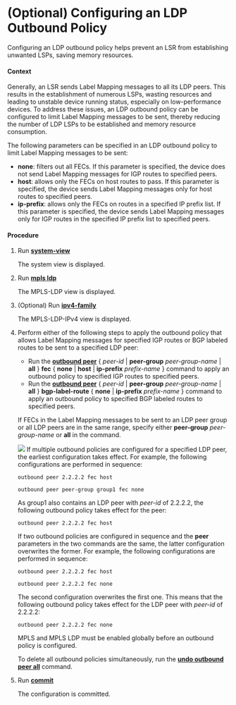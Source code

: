 (Optional) Configuring an LDP Outbound Policy
=============================================

Configuring an LDP outbound policy helps prevent an LSR from establishing unwanted LSPs, saving memory resources.

#### Context

Generally, an LSR sends Label Mapping messages to all its LDP peers. This results in the establishment of numerous LSPs, wasting resources and leading to unstable device running status, especially on low-performance devices. To address these issues, an LDP outbound policy can be configured to limit Label Mapping messages to be sent, thereby reducing the number of LDP LSPs to be established and memory resource consumption.

The following parameters can be specified in an LDP outbound policy to limit Label Mapping messages to be sent:

* **none**: filters out all FECs. If this parameter is specified, the device does not send Label Mapping messages for IGP routes to specified peers.
* **host**: allows only the FECs on host routes to pass. If this parameter is specified, the device sends Label Mapping messages only for host routes to specified peers.
* **ip-prefix**: allows only the FECs on routes in a specified IP prefix list. If this parameter is specified, the device sends Label Mapping messages only for IGP routes in the specified IP prefix list to specified peers.


#### Procedure

1. Run [**system-view**](cmdqueryname=system-view)
   
   
   
   The system view is displayed.
2. Run [**mpls ldp**](cmdqueryname=mpls+ldp)
   
   
   
   The MPLS-LDP view is displayed.
3. (Optional) Run [**ipv4-family**](cmdqueryname=ipv4-family)
   
   
   
   The MPLS-LDP-IPv4 view is displayed.
4. Perform either of the following steps to apply the outbound policy that allows Label Mapping messages for specified IGP routes or BGP labeled routes to be sent to a specified LDP peer:
   
   
   * Run the [**outbound peer**](cmdqueryname=outbound+peer+peer-group+all+fec+none+host+ip-prefix) { *peer-id* | **peer-group** *peer-group-name* | **all** } **fec** { **none** | **host** | **ip-prefix** *prefix-name* } command to apply an outbound policy to specified IGP routes to specified peers.
   * Run the [**outbound peer**](cmdqueryname=outbound+peer+peer-group+all+bgp-label-route+none+ip-prefix) { *peer-id* | **peer-group** *peer-group-name* | **all** } **bgp-label-route** { **none** | **ip-prefix** *prefix-name* } command to apply an outbound policy to specified BGP labeled routes to specified peers.
   
   
   
   If FECs in the Label Mapping messages to be sent to an LDP peer group or all LDP peers are in the same range, specify either **peer-group** *peer-group-name* or **all** in the command.
   
   ![](../../../../public_sys-resources/note_3.0-en-us.png) If multiple outbound policies are configured for a specified LDP peer, the earliest configuration takes effect. For example, the following configurations are performed in sequence:
   ```
   outbound peer 2.2.2.2 fec host
   ```
   ```
   outbound peer peer-group group1 fec none
   ```
   As group1 also contains an LDP peer with *peer-id* of 2.2.2.2, the following outbound policy takes effect for the peer:
   ```
   outbound peer 2.2.2.2 fec host
   ```
   
   If two outbound policies are configured in sequence and the **peer** parameters in the two commands are the same, the latter configuration overwrites the former. For example, the following configurations are performed in sequence:
   ```
   outbound peer 2.2.2.2 fec host
   ```
   ```
   outbound peer 2.2.2.2 fec none
   ```
   The second configuration overwrites the first one. This means that the following outbound policy takes effect for the LDP peer with *peer-id* of 2.2.2.2:
   ```
   outbound peer 2.2.2.2 fec none
   ```
   
   MPLS and MPLS LDP must be enabled globally before an outbound policy is configured.
   
   To delete all outbound policies simultaneously, run the [**undo outbound peer all**](cmdqueryname=undo+outbound+peer+all) command.
5. Run [**commit**](cmdqueryname=commit)
   
   
   
   The configuration is committed.